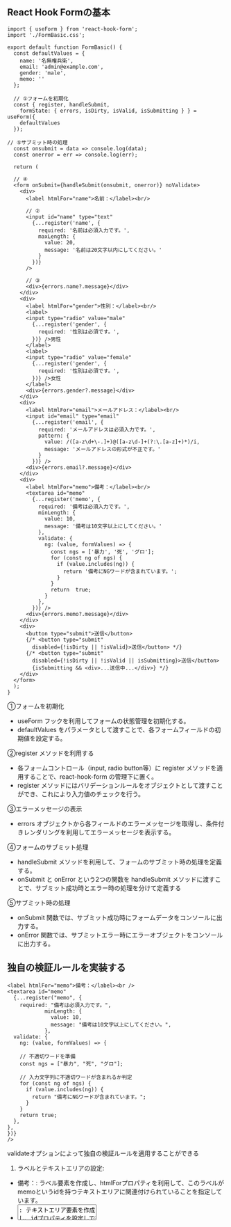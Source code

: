 ## React Hook Formの基本
```
import { useForm } from 'react-hook-form';
import './FormBasic.css';

export default function FormBasic() {
  const defaultValues = {
    name: '名無権兵衛',
    email: 'admin@example.com',
    gender: 'male',
    memo: ''
  };

  // ①フォームを初期化
  const { register, handleSubmit,
    formState: { errors, isDirty, isValid, isSubmitting } } = useForm({
    defaultValues
  });

// ⑤サブミット時の処理
  const onsubmit = data => console.log(data);
  const onerror = err => console.log(err);

  return (

  // ④
  <form onSubmit={handleSubmit(onsubmit, onerror)} noValidate>
    <div>
      <label htmlFor="name">名前：</label><br/>

      // ②
      <input id="name" type="text"
        {...register('name', {
          required: '名前は必須入力です。',
          maxLength: {
            value: 20,
            message: '名前は20文字以内にしてください。'
          }
        })}
      />

      // ③
      <div>{errors.name?.message}</div>
    </div>
    <div>
      <label htmlFor="gender">性別：</label><br/>
      <label>
      <input type="radio" value="male"
        {...register('gender', {
          required: '性別は必須です。',
        })} />男性
      </label>
      <label>
      <input type="radio" value="female"
        {...register('gender', {
          required: '性別は必須です。',
        })} />女性
      </label>
      <div>{errors.gender?.message}</div>
    </div>
    <div>
      <label htmlFor="email">メールアドレス：</label><br/>
      <input id="email" type="email"
        {...register('email', {
          required: 'メールアドレスは必須入力です。',
          pattern: {
            value: /([a-z\d+\-.]+)@([a-z\d-]+(?:\.[a-z]+)*)/i,
            message: 'メールアドレスの形式が不正です。'
          }
        })} />
      <div>{errors.email?.message}</div>
    </div>
    <div>
      <label htmlFor="memo">備考：</label><br/>
      <textarea id="memo"
        {...register('memo', {
          required: '備考は必須入力です。',
          minLength: {
            value: 10,
            message: '備考は10文字以上にしてください。'
          },
          validate: {
            ng: (value, formValues) => {
              const ngs = ['暴力', '死', 'グロ'];
              for (const ng of ngs) {
                if (value.includes(ng)) {
                  return '備考にNGワードが含まれています。';
                }
              }
              return  true;
            }
          },
        })} />
      <div>{errors.memo?.message}</div>
    </div>
    <div>
      <button type="submit">送信</button>
      {/* <button type="submit"
        disabled={!isDirty || !isValid}>送信</button> */}
      {/* <button type="submit"
        disabled={!isDirty || !isValid || isSubmitting}>送信</button>
        {isSubmitting && <div>...送信中...</div>} */}
    </div>
  </form>
  );
}
```
①フォームを初期化
- useForm フックを利用してフォームの状態管理を初期化する。
- defaultValues をパラメータとして渡すことで、各フォームフィールドの初期値を設定する。
  
②register メソッドを利用する
- 各フォームコントロール（input, radio button等）に register メソッドを適用することで、react-hook-form の管理下に置く。
- register メソッドにはバリデーションルールをオブジェクトとして渡すことができ、これにより入力値のチェックを行う。
  
③エラーメッセージの表示
- errors オブジェクトから各フィールドのエラーメッセージを取得し、条件付きレンダリングを利用してエラーメッセージを表示する。
  
④フォームのサブミット処理
- handleSubmit メソッドを利用して、フォームのサブミット時の処理を定義する。
- onSubmit と onError という2つの関数を handleSubmit メソッドに渡すことで、サブミット成功時とエラー時の処理を分けて定義する
  
⑤サブミット時の処理
- onSubmit 関数では、サブミット成功時にフォームデータをコンソールに出力する。
- onError 関数では、サブミットエラー時にエラーオブジェクトをコンソールに出力する。

## 独自の検証ルールを実装する
```
<label htmlFor="memo">備考：</label><br />
<textarea id="memo"
  {...register("memo", {
    required: "備考は必須入力です。",
            minLength: {
              value: 10,
              message: "備考は10文字以上にしてください。",
            },
  validate: {
    ng: (value, formValues) => {

    // 不適切ワードを準備
    const ngs = ["暴力", "死", "グロ"];

    // 入力文字列に不適切ワードが含まれるか判定
    for (const ng of ngs) {
      if (value.includes(ng)) {
        return "備考にNGワードが含まれています。";
      }
    }
    return true;
  },
},
})}
/>
```
validateオプションによって独自の検証ルールを適用することができる

1. ラベルとテキストエリアの設定:

- <label htmlFor="memo">備考：</label>: ラベル要素を作成し、htmlForプロパティを利用して、このラベルがmemoというidを持つテキストエリアに関連付けられていることを指定しています。
- <textarea id="memo" {...register("memo", {...})} />: テキストエリア要素を作成し、idプロパティを設定しています。そして、react-hook-formのregisterメソッドを利用してバリデーションルールを適用しています。

2. バリデーションルールの設定:

- required: "備考は必須入力です。": requiredルールは、このフィールドが必須であることを指定し、エラーメッセージを提供します。
- minLength: { value: 10, message: "備考は10文字以上にしてください。" }: minLengthルールは、入力値が特定の最小文字数を持つことを要求し、エラーメッセージを提供します。

3. カスタムバリデーションルールの設定:

- validate: {...}: validateプロパティを利用して、カスタムバリデーションルールを設定します。
- ng: (value, formValues) => {...}: ngという名前のカスタムバリデーションルールを定義します。このルールは、テキストエリアの値（value）を受け取り、特定の単語（暴力, 死, グロ）が含まれているかどうかをチェックします。
- if (value.includes(ng)) { return "備考にNGワードが含まれています。"; }: includesメソッドを利用して、値にNGワードが含まれているかどうかを確認し、含まれていればエラーメッセージを返します。
- return true;: NGワードが含まれていない場合、バリデーションは成功と見なされ、trueを返します。

## フォームの状態に応じて表示を制御する
```
  const {
    register,
    handleSubmit,

    // ①
    formState: { errors, isDirty, isValid, isSubmitting },
  } = useForm({
    defaultValues,
  });


<button type="submit"
        disabled={!isDirty || !isValid}>送信</button>
```
①isDirtyがfalse（フォームが変更されない）、isValidがfalse（検証に失敗）の場合は、disabledが有効（ボタンが無効になる）

## 検証ライブラリを連携する
```
// FormYup.js
import { useForm } from 'react-hook-form';
import { yupResolver } from '@hookform/resolvers/yup';
import * as yup from 'yup';

// ①検証ルールの準備
const schema = yup.object({
  name: yup
    .string()
    .label('名前')
    .required('${label}は必須入力です。')
    .max(20, '${label}は${max}文字以内で入力してください。'),
  gender: yup
    .string()
    .label('性別')
    .required('${label}は必須入力です。'),
  email: yup
    .string()
    .label('メールアドレス')
    .required('${label}は必須入力です。')
    .email('${label}の形式が不正です。'),
  memo: yup
    .string()
    .label('備考')
    .required('${label}は必須入力です。')
    .min(10, '${label}は${min}文字以上で入力してください。')
});


export default function FormYup() {
  const { register, handleSubmit, formState: { errors } } = useForm({
    defaultValues: {
      name: '名無権兵衛',
      email: 'admin@example.com',
      gender: 'male',
      memo: ''
    },

    // ②Yupに検証を委ねる
    resolver: yupResolver(schema),
  });

  const onsubmit = data => console.log(data);
  const onerror = err => console.log(err);

  return (
  <form onSubmit={handleSubmit(onsubmit, onerror)} noValidate>
      <div>
          <label htmlFor="name">名前：</label><br/>
          <input id="name" type="text"
            {...register('name')} />
          <div>{errors.name?.message}</div>
      </div>
      <div>
          <label htmlFor="gender">性別：</label><br/>
          <label>
          <input type="radio" value="male"
            {...register('gender')} />男性
          </label>
          <label>
          <input type="radio" value="female"
            {...register('gender')} />女性
          </label>
          <div>{errors.gender?.message}</div>
      </div>
      <div>
          <label htmlFor="email">メールアドレス：</label><br/>
          <input id="email" type="email"
            {...register('email')} />
          <div>{errors.email?.message}</div>
      </div>
      <div>
          <label htmlFor="memo">備考：</label><br/>
          <textarea id="memo"
            {...register('memo')} />
          <div>{errors.memo?.message}</div>
      </div>
      <div>
          <button type="submit">送信</button>
      </div>
  </form>
  );
}
```
①yup.objectでスキーマを設定（スキーマ：データ項目とその検証ルール）
検証ルールが１箇所にまとまるためコードの見通しが良くなる

②

## Yupで独自の検証ルールを実装する
## Yupで入力値を変換する
## Yupのエラーメッセージを日本語化する
